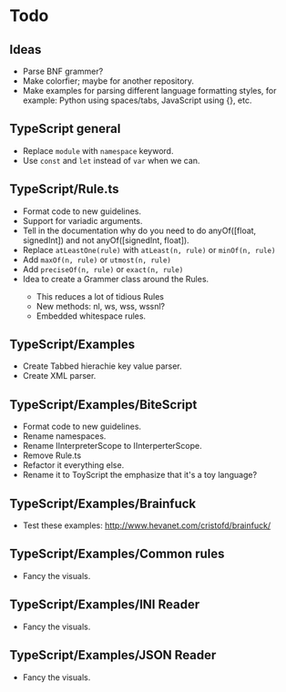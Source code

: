 Todo
====

Ideas
-----
* Parse BNF grammer?
* Make colorfier; maybe for another repository.
* Make examples for parsing different language formatting styles, for example: Python using spaces/tabs, JavaScript using {}, etc. 

TypeScript general
------------------
* Replace `module` with `namespace` keyword.
* Use `const` and `let` instead of `var` when we can.

TypeScript/Rule.ts
------------------
* Format code to new guidelines.
* Support for variadic arguments.
* Tell in the documentation why do you need to do anyOf([float, signedInt]) and not anyOf([signedInt, float]).
* Replace `atLeastOne(rule)` with `atLeast(n, rule)` or `minOf(n, rule)`
* Add `maxOf(n, rule)` or `utmost(n, rule)`
* Add `preciseOf(n, rule)` or `exact(n, rule)`
* Idea to create a Grammer<T> class around the Rule<T>s.
    - This reduces a lot of tidious Rule<T>s
    - New methods: nl, ws, wss, wssnl?
    - Embedded whitespace rules.   

TypeScript/Examples
-------------------
* Create Tabbed hierachie key value parser.
* Create XML parser.

TypeScript/Examples/BiteScript
------------------------------
* Format code to new guidelines.
* Rename namespaces.
* Rename IInterpreterScope to IInterperterScope.
* Remove Rule.ts
* Refactor it everything else.
* Rename it to ToyScript the emphasize that it's a toy language?

TypeScript/Examples/Brainfuck
-----------------------------
* Test these examples: http://www.hevanet.com/cristofd/brainfuck/

TypeScript/Examples/Common rules
--------------------------------
* Fancy the visuals.

TypeScript/Examples/INI Reader
--------------------------------
* Fancy the visuals.

TypeScript/Examples/JSON Reader
--------------------------------
* Fancy the visuals.